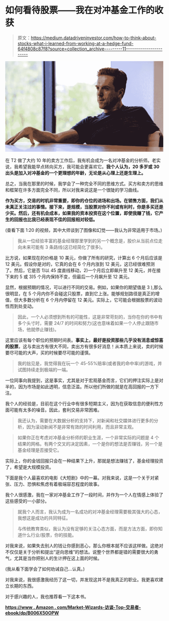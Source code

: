 # 如何看待股票——我在对冲基金工作的收获

> 原文：<https://medium.datadriveninvestor.com/how-to-think-about-stocks-what-i-learned-from-working-at-a-hedge-fund-64f4808c87f8?source=collection_archive---------11----------------------->

![](img/9a2e16d71a4840112fd488107a851523.png)

在 T2 做了大约 10 年的卖方工作后，我有机会成为一名对冲基金的分析师。老实说，我希望我能早点转向买方，我可能会更喜欢它。**我个人认为，20 多岁或 30 出头是加入对冲基金的一个更理想的年龄，无论是从心理上还是生理上。**

总之，当我在那里的时候，我学会了一种完全不同的思维方式。买方和卖方的思维和框架在许多方面完全不同，所以对我来说这是一个很陡的学习曲线。

**作为买方，交易的时机非常重要，即你的仓位的进场和出场。在销售方面，我们从未真正关注过的事情。接下来，是规模，当股票对你不利或有利时，你是多买还是少买。然后，还有机会成本，如果我的资本投资在这个位置，即使我赚了钱，它产生的回报也比我已经表现不佳的回报相对较低。**

(查看下面 1:20 的视频，其中大师谈到了图像和幻觉——我认为非常适用于市场。)

> 我从一位经验丰富的基金经理那里学到的另一个概念是，股价从当前点位走向未来可能有 3 条路线(这已经简化了很多)。

比方说，如果现在的价格是 10 美元，你做了所有的研究，计算出 6 个月后应该是 12 美元。假设你是对的，它真的会在 6 个月内涨到 12 美元，这已经很难预测了。然后，它是否 1)以 45 度直线移动，2)一个月后立即飙升至 12 美元，并在接下来的 5 或 3)5 个月内保持不变，但最后一个月飙升至 12 美元。

显然，根据预期的情况，可以进行不同的交易。例如，如果你的期望值是 3 ),那么很明显，在 5 个月内你不会碰这只股票，直到它上涨。能够规划路径是真正的增值，但大多数分析在 6 个月内停留在 12 美元。实际上，它可能会根据股票的波动性而到处变动。

> 因此，一个人必须想到所有的可能性，这是非常苛刻的，当你在你的书中有多个头寸时，需要 24/7 的时间和努力(这也意味着如果一个人停止跟随市场，他就停止赚钱)。

这里应该有每个职位的预期时间表。**事实上，最好是投资那些几乎没有消息或惊喜的股票**，这与卖出方有很大不同，卖出方有很多好消息！从本质上来说，卖的时候要尽可能的大声，买的时候要尽可能的谨慎。

> 我的拙见是，我觉得我在玩一个 45-55%赔率(或者我的命中率)的游戏，并试图持续走到极端的一端。

一位同事向我提到，这是事实，尤其是对于宏观基金而言，它们的押注实际上是对半的，因为市场是如此透明，信息泛滥。所以他们所做的就是在高回报的一方下注。

我个人的经验是，目前在这个行业中有很多短期主义，因为在获取信息的便利性方面可能有太多的噪音。因此，套利交易非常困难。

> 我还认为，需要在大数据分析的支持下，对新闻和社交媒体进行更多的分析，因为滚动新闻不是非常有效的时间利用，而且非常主观。

> 如果你正在考虑对冲基金分析师的职业生涯，一个非常实际的问题是 4 个结果的网格。有两个交叉的决定因素，一个是你的想法是否赚钱，另一个是基金经理是否接受它。

实际上，你的金钱回报只会在一种结果下上升，那就是想法赚钱了，基金经理投资了，希望是大规模投资。

下面是我个人最喜欢的电影《大短剧》中的一幕。对我来说，这是一个关于对紧张、压力、恐惧和焦虑有着极端容忍程度的故事。

我个人很感激，我在一家对冲基金工作了一段时间，并作为一个人在情感上体验了这些感受的一小部分。

> 就我个人而言，我认为成为一名成功的对冲基金经理需要极其强大的心态，我想这是成功的共同特征。
> 
> 与传统教育类似，我认为没有足够的关注心态方面，而是方法方面，即你知道什么行业/股票，你的技能。

对我来说，如果失去别人的钱让你感到恶心，那么你根本就不应该这样做。这绝对不仅仅是关于分析和提出“逆向思维”的想法。说整个世界都是错的需要很大的勇气，尤其是当你把别人的生计押在这上面的时候。

(我从看下面学会了如何劝诫自己…认真。)

对我来说，我很感激我经历了这一切，并发现这并不是我真正的职业。我更喜欢建立长期的东西。

对于感兴趣的人，我也推荐看一下这本书。

[**https://www . Amazon . com/Market-Wizards-访谈-Top-交易者-ebook/dp/B006X50OPW**](https://www.amazon.com/Market-Wizards-Interviews-Top-Traders-ebook/dp/B006X50OPW)